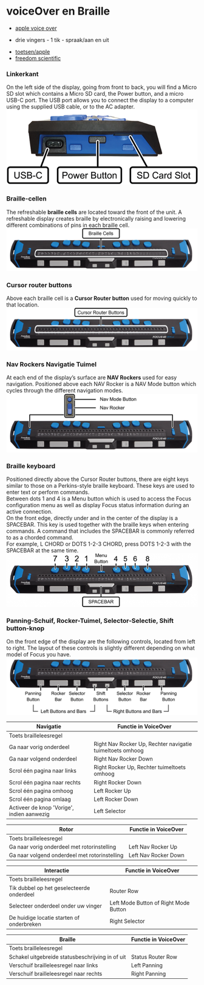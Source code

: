 # voiceOver en Braille
* [apple voice over](https://support.apple.com/en-gb/guide/iphone/iph3e2e2281/ios)


- drie vingers - 1 tik - spraak/aan en uit

<!--
![focus 40](pictures/focus40.jpg)
-->

* [toetsen/apple](https://support.apple.com/nl-nl/103722)
* [freedom scientific](https://www.freedomscientific.com/training/braille/focus/focus-user-guide/)

### Linkerkant
On the left side of the display, going from front to back, you will find a Micro SD slot which contains a Micro SD card, the Power button, and a micro USB-C port. The USB port allows you to connect the display to a computer using the supplied USB cable, or to the AC adapter.
![](pictures/focus-blue-connectors.png)

### Braille-cellen
The refreshable **braille cells** are located toward the front of the unit. A refreshable display creates braille by electronically raising and lowering different combinations of pins in each braille cell.
![](pictures/focus-blue-braille-cells.png)

### Cursor router buttons
Above each braille cell is a **Cursor Router button** used for moving quickly to that location.
![](pictures/focus-blue-cursor-router-buttons.png)

### Nav Rockers Navigatie Tuimel
At each end of the display’s surface are **NAV Rockers** used for easy navigation. Positioned above each NAV Rocker is a NAV Mode button which cycles through the different navigation modes.
![](pictures/focus-blue-navigation-controls.png)

### Braille keyboard
Positioned directly above the Cursor Router buttons, there are eight keys similar to those on a Perkins-style braille keyboard. These keys are used to enter text or perform commands.  
Between dots 1 and 4 is a Menu button which is used to access the Focus configuration menu as well as display Focus status information during an active connection.   
On the front edge, directly under and in the center of the display is a SPACEBAR. This key is used together with the braille keys when entering commands. A command that includes the SPACEBAR is commonly referred to as a chorded command.   
For example, L CHORD or DOTS 1-2-3 CHORD, press DOTS 1-2-3 with the SPACEBAR at the same time.
![](pictures/focus-blue-perkins-keyboard-768x213.png)

### Panning-Schuif, Rocker-Tuimel, Selector-Selectie, Shift button-knop
On the front edge of the display are the following controls, located from left to right. The layout of these controls is slightly different depending on what model of Focus you have.
![](pictures/focus-40-blue-buttons-rockers.png)


|**Navigatie**|**Functie in VoiceOver**|
|---|---|
|Toets brailleleesregel| |
|Ga naar vorig onderdeel|Right Nav Rocker Up, Rechter navigatie tuimeltoets omhoog|
|Ga naar volgend onderdeel|Right Nav Rocker Down|
|Scrol één pagina naar links|Right Rocker Up, Rechter tuimeltoets omhoog|
|Scrol één pagina naar rechts|Right Rocker Down|
|Scrol één pagina omhoog|Left Rocker Up|
|Scrol één pagina omlaag|Left Rocker Down|
|Activeer de knop 'Vorige', indien aanwezig|Left Selector|
  
    
|**Rotor**|**Functie in VoiceOver**|
|---|---|
|Toets brailleleesregel| |
|Ga naar vorig onderdeel met rotorinstelling|Left Nav Rocker Up|
|Ga naar volgend onderdeel met rotorinstelling|Left Nav Rocker Down|
  
    
|**Interactie**|**Functie in VoiceOver**|
|---|---|
|Toets brailleleesregel| |
|Tik dubbel op het geselecteerde onderdeel|Router Row|
|Selecteer onderdeel onder uw vinger|Left Mode Button of Right Mode Button|
|De huidige locatie starten of onderbreken|Right Selector|
  
   

|**Braille**|**Functie in VoiceOver**|
|---|---|
|Toets brailleleesregel| |
|Schakel uitgebreide statusbeschrijving in of uit|Status Router Row|
|Verschuif brailleleesregel naar links|Left Panning|
|Verschuif brailleleesregel naar rechts|Right Panning|



